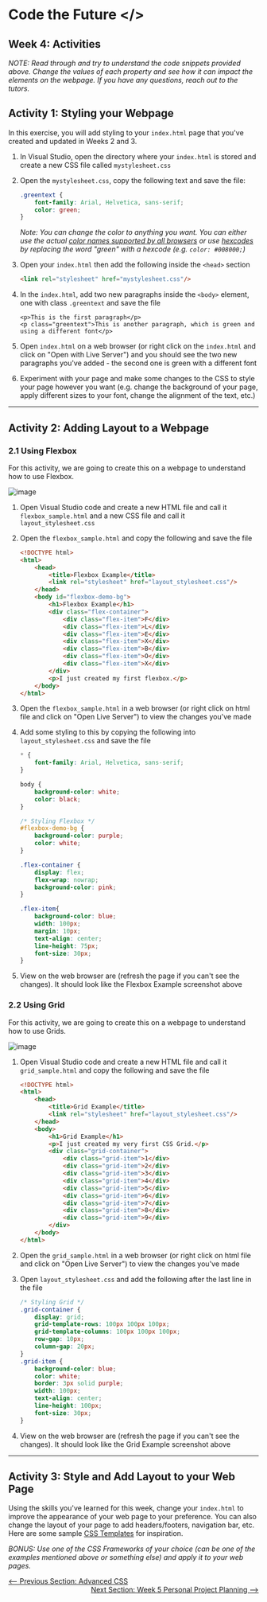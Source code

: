 # Code the Future </>

## Week 4: Activities

*NOTE: Read through and try to understand the code snippets provided above. Change the values of each property and see how it can impact the elements on the webpage. If you have any questions, reach out to the tutors.*

## Activity 1: Styling your Webpage

In this exercise, you will add styling to your `index.html` page that you've created and updated in Weeks 2 and 3.  

1. In Visual Studio, open the directory where your `index.html` is stored and create a new CSS file called `mystylesheet.css`
2. Open the `mystylesheet.css`, copy the following text and save the file:

    ```css
    .greentext {
        font-family: Arial, Helvetica, sans-serif;
        color: green;
    }
    ```

    *Note: You can change the color to anything you want. You can either use the actual [color names supported by all browsers](https://www.w3schools.com/cssref/css_colors.asp) or use [hexcodes](https://htmlcolorcodes.com/) by replacing the word "green" with a hexcode (e.g. `color: #008000;`)*

3. Open your `index.html` then add the following inside the `<head>` section

    ```html
    <link rel="stylesheet" href="mystylesheet.css"/>
    ```
4. In the `index.html`, add two new paragraphs inside the `<body>` element, one with class `.greentext` and save the file
    ```
    <p>This is the first paragraph</p>
    <p class="greentext">This is another paragraph, which is green and using a different font</p>
    ```
5. Open `index.html` on a web browser (or right click on the `index.html` and click on "Open with Live Server") and you should see the two new paragraphs you've added - the second one is green with a different font

6. Experiment with your page and make some changes to the CSS to style your page however you want (e.g. change the background of your page, apply different sizes to your font, change the alignment of the text, etc.)

---

## Activity 2: Adding Layout to a Webpage

### 2.1 Using Flexbox

For this activity, we are going to create this on a webpage to understand how to use Flexbox. 

![image](../images/week4/flexbox_activity1.png)

1. Open Visual Studio code and create a new HTML file and call it `flexbox_sample.html` and a new CSS file and call it `layout_stylesheet.css` 
2. Open the `flexbox_sample.html` and copy the following and save the file

    ```html
    <!DOCTYPE html>
    <html>
        <head>
            <title>Flexbox Example</title>
            <link rel="stylesheet" href="layout_stylesheet.css"/>
        </head>
        <body id="flexbox-demo-bg">
            <h1>Flexbox Example</h1>
            <div class="flex-container">
                <div class="flex-item">F</div>
                <div class="flex-item">L</div>
                <div class="flex-item">E</div>
                <div class="flex-item">X</div>
                <div class="flex-item">B</div>
                <div class="flex-item">O</div>
                <div class="flex-item">X</div>
            </div>
            <p>I just created my first flexbox.</p>
        </body>
    </html>
    ```

3. Open the `flexbox_sample.html` in a web browser (or right click on html file and click on "Open Live Server") to view the changes you've made

4. Add some styling to this by copying the following into `layout_stylesheet.css` and save the file

    ```css
    * {
        font-family: Arial, Helvetica, sans-serif;
    }

    body {
        background-color: white;
        color: black;
    }

    /* Styling Flexbox */
    #flexbox-demo-bg {
        background-color: purple;
        color: white;
    }

    .flex-container {
        display: flex;
        flex-wrap: nowrap;
        background-color: pink;
    }
    
    .flex-item{
        background-color: blue;
        width: 100px;
        margin: 10px;
        text-align: center;
        line-height: 75px;
        font-size: 30px;
    }

    ```

5. View on the web browser are (refresh the page if you can't see the changes). It should look like the Flexbox Example screenshot above


### 2.2 Using Grid

For this activity, we are going to create this on a webpage to understand how to use Grids. 

![image](../images/week4/grid_activity1.png)

1. Open Visual Studio code and create a new HTML file and call it `grid_sample.html` and copy the following and save the file

    ```html
    <!DOCTYPE html>
    <html>
        <head>
            <title>Grid Example</title>
            <link rel="stylesheet" href="layout_stylesheet.css"/>
        </head>
        <body>
            <h1>Grid Example</h1>
            <p>I just created my very first CSS Grid.</p>
            <div class="grid-container">
                <div class="grid-item">1</div>
                <div class="grid-item">2</div>
                <div class="grid-item">3</div>  
                <div class="grid-item">4</div>
                <div class="grid-item">5</div>
                <div class="grid-item">6</div>  
                <div class="grid-item">7</div>
                <div class="grid-item">8</div>
                <div class="grid-item">9</div>  
            </div>
        </body>
    </html>
    ```

2. Open the `grid_sample.html` in a web browser (or right click on html file and click on "Open Live Server") to view the changes you've made

3. Open `layout_stylesheet.css` and add the following after the last line in the file

    ```css
    /* Styling Grid */ 
    .grid-container {
        display: grid;
        grid-template-rows: 100px 100px 100px;
        grid-template-columns: 100px 100px 100px;
        row-gap: 10px;
        column-gap: 20px;
    }
    .grid-item {
        background-color: blue;
        color: white;
        border: 3px solid purple;
        width: 100px;
        text-align: center;
        line-height: 100px;
        font-size: 30px;
    }
    ```

4. View on the web browser are (refresh the page if you can't see the changes). It should look like the Grid Example screenshot above

---

## Activity 3: Style and Add Layout to your Web Page

Using the skills you've learned for this week, change your `index.html` to improve the appearance of your web page to your preference. You can also change the layout of your page to add headers/footers, navigation bar, etc. Here are some sample [CSS Templates](https://www.w3schools.com/css/css_templates.asp) for inspiration.

*BONUS: Use one of the CSS Frameworks of your choice (can be one of the examples mentioned above or something else) and apply it to your web pages.*


<div style="width: 100%">
<a href='introduction_to_css.md'><-- Previous Section: Advanced CSS</a>
<div align="right"><a href='../week-5/README.md'>Next Section: Week 5 Personal Project Planning --></a></div>
</div>